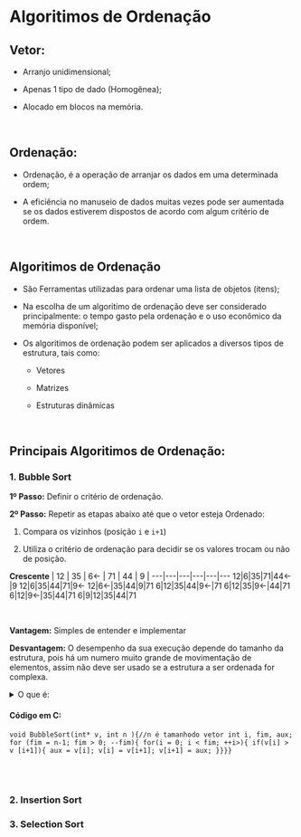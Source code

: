 # Algoritimos de Ordenação 

## Vetor:

* Arranjo unidimensional;

* Apenas 1 tipo de dado (Homogênea); 

* Alocado em blocos na memória.
<br>

## Ordenação: 
* Ordenação, é a operação de arranjar os dados em uma determinada ordem; 

* A eficiência no manuseio de dados muitas vezes pode ser aumentada se os dados estiverem dispostos de acordo com algum critério de ordem.
<br>

## Algoritimos de Ordenação

* São Ferramentas utilizadas para ordenar uma lista de objetos (itens);

* Na escolha de um algoritimo de ordenação deve ser considerado principalmente: o tempo gasto pela ordenação e o uso econômico da memória disponível;

* Os algoritimos de ordenação podem ser aplicados a diversos tipos de estrutura, tais como: 
    
    * Vetores

    * Matrizes

    * Estruturas dinâmicas
<br>

## Principais Algoritimos de Ordenação: 

### 1. Bubble Sort

**1º Passo:** Definir o critério de ordenação.

**2º Passo:** Repetir as etapas abaixo até que o vetor esteja Ordenado:

1) Compara os vizinhos (posição `i` e `i+1`)

2) Utiliza o critério de ordenação para decidir se os valores trocam ou não de posição.

**Crescente**
| 12 | 35 | 6<- | 71 | 44 | 9 |
---|---|---|---|---|---
12|6|35|71|44<-|9
12|6|35|44|71|9<-
12|6<-|35|44|9|71
6|12|35|44|9<-|71
6|12|35|9<-|44|71
6|12|9<-|35|44|71
6|9|12|35|44|71

<br>

**Vantagem:** Simples de entender e implementar

**Desvantagem:** O desempenho da sua execução depende do tamanho da estrutura, pois há um numero muito grande de movimentação de elementos, assim não deve ser usado se a estrutura a ser ordenada for complexa.



<details>
<summary>O que é:</summary>

* É um algoritimo de ordenação bastante conhecido devido a sua facilidade de entender e de programas.

* Também conhecido como método das trocas sucessivas, é um método simples de ordenação que, a casa passo, posiciona(flutua) o maior elemento para o fim.

* Esse processo de flutuar o maior elemento é repetido `n` vezes.

</details>



#### Código em C:

`void BubbleSort(int* v, int n ){//n é tamanhodo vetor int i, fim, aux; for (fim = n-1; fim > 0; --fim){ for(i = 0; i < fim; ++i>){ if(v[i] > v [i+1]){ aux = v[i]; v[i] = v[i+1]; v[i+1] = aux; }}}}`

<br>
<br>

### 2. Insertion Sort

### 3. Selection Sort
